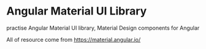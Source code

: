 # Angular Material UI Library
practise Angular Material UI library,  Material Design components for Angular

All of resource come from 
https://material.angular.io/
